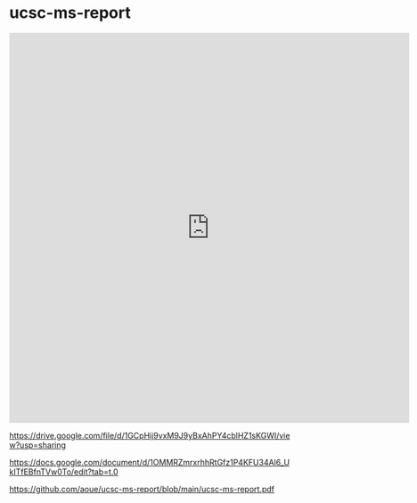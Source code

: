 # ucsc-ms-report

<iframe src="https://docs.google.com/gview?url=
https://github.com/aoue/ucsc-ms-report/blob/main/ucsc-ms-report.pdf" style="width:718px; height:700px;" frameborder="0"></iframe>

https://drive.google.com/file/d/1GCpHij9vxM9J9yBxAhPY4cblHZ1sKGWI/view?usp=sharing

https://docs.google.com/document/d/1OMMRZmrxrhhRtGfz1P4KFU34Al6_UkITfEBfnTVw0To/edit?tab=t.0 

https://github.com/aoue/ucsc-ms-report/blob/main/ucsc-ms-report.pdf